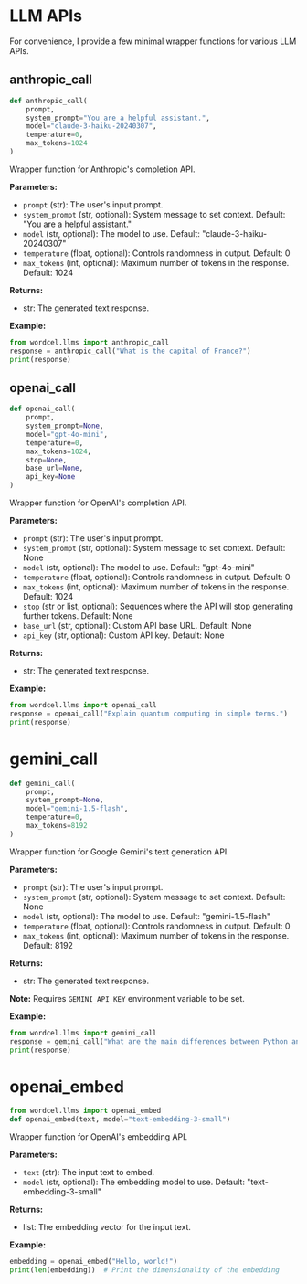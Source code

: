 # LLM APIs

For convenience, I provide a few minimal wrapper functions for various LLM APIs.

## anthropic_call

```python
def anthropic_call(
    prompt,
    system_prompt="You are a helpful assistant.",
    model="claude-3-haiku-20240307",
    temperature=0,
    max_tokens=1024
)
```

Wrapper function for Anthropic's completion API.

**Parameters:**
- `prompt` (str): The user's input prompt.
- `system_prompt` (str, optional): System message to set context. Default: "You are a helpful assistant."
- `model` (str, optional): The model to use. Default: "claude-3-haiku-20240307"
- `temperature` (float, optional): Controls randomness in output. Default: 0
- `max_tokens` (int, optional): Maximum number of tokens in the response. Default: 1024

**Returns:**
- str: The generated text response.

**Example:**
```python
from wordcel.llms import anthropic_call
response = anthropic_call("What is the capital of France?")
print(response)
```

## openai_call

```python
def openai_call(
    prompt,
    system_prompt=None,
    model="gpt-4o-mini",
    temperature=0,
    max_tokens=1024,
    stop=None,
    base_url=None,
    api_key=None
)
```

Wrapper function for OpenAI's completion API.

**Parameters:**
- `prompt` (str): The user's input prompt.
- `system_prompt` (str, optional): System message to set context. Default: None
- `model` (str, optional): The model to use. Default: "gpt-4o-mini"
- `temperature` (float, optional): Controls randomness in output. Default: 0
- `max_tokens` (int, optional): Maximum number of tokens in the response. Default: 1024
- `stop` (str or list, optional): Sequences where the API will stop generating further tokens. Default: None
- `base_url` (str, optional): Custom API base URL. Default: None
- `api_key` (str, optional): Custom API key. Default: None

**Returns:**
- str: The generated text response.

**Example:**
```python
from wordcel.llms import openai_call
response = openai_call("Explain quantum computing in simple terms.")
print(response)
```

# gemini_call

```python
def gemini_call(
    prompt,
    system_prompt=None,
    model="gemini-1.5-flash",
    temperature=0,
    max_tokens=8192
)
```

Wrapper function for Google Gemini's text generation API.

**Parameters:**
- `prompt` (str): The user's input prompt.
- `system_prompt` (str, optional): System message to set context. Default: None
- `model` (str, optional): The model to use. Default: "gemini-1.5-flash"
- `temperature` (float, optional): Controls randomness in output. Default: 0
- `max_tokens` (int, optional): Maximum number of tokens in the response. Default: 8192

**Returns:**
- str: The generated text response.

**Note:** Requires `GEMINI_API_KEY` environment variable to be set.

**Example:**
```python
from wordcel.llms import gemini_call
response = gemini_call("What are the main differences between Python and JavaScript?")
print(response)
```

# openai_embed

```python
from wordcel.llms import openai_embed
def openai_embed(text, model="text-embedding-3-small")
```

Wrapper function for OpenAI's embedding API.

**Parameters:**
- `text` (str): The input text to embed.
- `model` (str, optional): The embedding model to use. Default: "text-embedding-3-small"

**Returns:**
- list: The embedding vector for the input text.

**Example:**
```python
embedding = openai_embed("Hello, world!")
print(len(embedding))  # Print the dimensionality of the embedding
```
